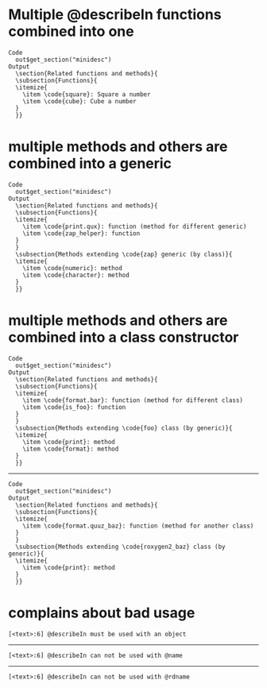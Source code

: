 # Multiple @describeIn functions combined into one

    Code
      out$get_section("minidesc")
    Output
      \section{Related functions and methods}{
      \subsection{Functions}{
      \itemize{
        \item \code{square}: Square a number
        \item \code{cube}: Cube a number
      }
      }}
       

# multiple methods and others are combined into a generic

    Code
      out$get_section("minidesc")
    Output
      \section{Related functions and methods}{
      \subsection{Functions}{
      \itemize{
        \item \code{print.qux}: function (method for different generic)
        \item \code{zap_helper}: function
      }
      }
      \subsection{Methods extending \code{zap} generic (by class)}{
      \itemize{
        \item \code{numeric}: method
        \item \code{character}: method
      }
      }}
       

# multiple methods and others are combined into a class constructor

    Code
      out$get_section("minidesc")
    Output
      \section{Related functions and methods}{
      \subsection{Functions}{
      \itemize{
        \item \code{format.bar}: function (method for different class)
        \item \code{is_foo}: function
      }
      }
      \subsection{Methods extending \code{foo} class (by generic)}{
      \itemize{
        \item \code{print}: method
        \item \code{format}: method
      }
      }}
       

---

    Code
      out$get_section("minidesc")
    Output
      \section{Related functions and methods}{
      \subsection{Functions}{
      \itemize{
        \item \code{format.quuz_baz}: function (method for another class)
      }
      }
      \subsection{Methods extending \code{roxygen2_baz} class (by generic)}{
      \itemize{
        \item \code{print}: method
      }
      }}
       

# complains about bad usage

    [<text>:6] @describeIn must be used with an object

---

    [<text>:6] @describeIn can not be used with @name

---

    [<text>:6] @describeIn can not be used with @rdname

